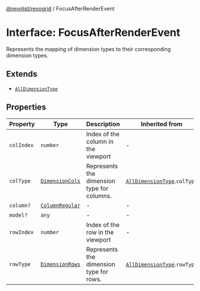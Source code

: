 [@revolist/revogrid](README.md) / FocusAfterRenderEvent

# Interface: FocusAfterRenderEvent

Represents the mapping of dimension types to their corresponding dimension types.

## Extends

- [`AllDimensionType`](Interface.AllDimensionType.md)

## Properties

| Property | Type | Description | Inherited from | Defined in |
| ------ | ------ | ------ | ------ | ------ |
| `colIndex` | `number` | Index of the column in the viewport | - | [src/types/interfaces.ts:773](https://github.com/revolist/revogrid/blob/3cf03d1039e53d8581c1791130c13324e129dd40/src/types/interfaces.ts#L773) |
| `colType` | [`DimensionCols`](TypeAlias.DimensionCols.md) | Represents the dimension type for columns. | [`AllDimensionType`](Interface.AllDimensionType.md).`colType` | [src/types/interfaces.ts:734](https://github.com/revolist/revogrid/blob/3cf03d1039e53d8581c1791130c13324e129dd40/src/types/interfaces.ts#L734) |
| `column?` | [`ColumnRegular`](Interface.ColumnRegular.md) | - | - | [src/types/interfaces.ts:765](https://github.com/revolist/revogrid/blob/3cf03d1039e53d8581c1791130c13324e129dd40/src/types/interfaces.ts#L765) |
| `model?` | `any` | - | - | [src/types/interfaces.ts:764](https://github.com/revolist/revogrid/blob/3cf03d1039e53d8581c1791130c13324e129dd40/src/types/interfaces.ts#L764) |
| `rowIndex` | `number` | Index of the row in the viewport | - | [src/types/interfaces.ts:769](https://github.com/revolist/revogrid/blob/3cf03d1039e53d8581c1791130c13324e129dd40/src/types/interfaces.ts#L769) |
| `rowType` | [`DimensionRows`](TypeAlias.DimensionRows.md) | Represents the dimension type for rows. | [`AllDimensionType`](Interface.AllDimensionType.md).`rowType` | [src/types/interfaces.ts:729](https://github.com/revolist/revogrid/blob/3cf03d1039e53d8581c1791130c13324e129dd40/src/types/interfaces.ts#L729) |
